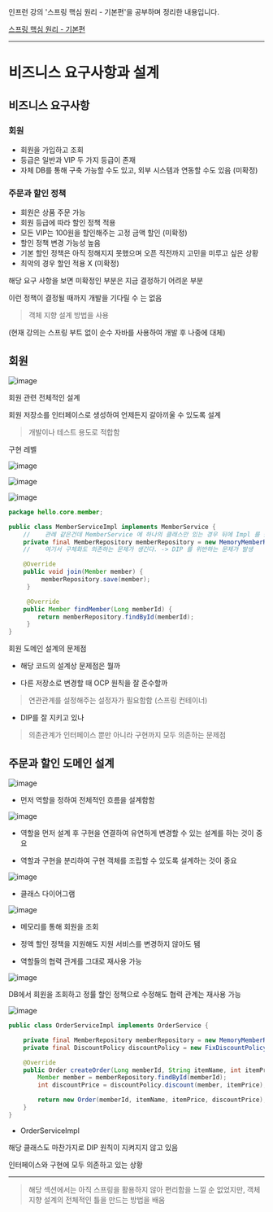 인프런 강의 '스프링 핵심 원리 - 기본편'을 공부하며 정리한 내용입니다.

[스프링 핵심 원리 - 기본편](https://www.inflearn.com/course/%EC%8A%A4%ED%94%84%EB%A7%81-%ED%95%B5%EC%8B%AC-%EC%9B%90%EB%A6%AC-%EA%B8%B0%EB%B3%B8%ED%8E%B8)

-----

# 비즈니스 요구사항과 설계

## 비즈니스 요구사항

### 회원
  - 회원을 가입하고 조회
  - 등급은 일반과 VIP 두 가지 등급이 존재
  - 자체 DB를 통해 구축 가능할 수도 있고, 외부 시스템과 연동할 수도 있음 (미확정)

### 주문과 할인 정책
  - 회원은 상품 주문 가능
  - 회원 등급에 따라 할인 정책 적용
  - 모든 VIP는 100원을 할인해주는 고정 금액 할인 (미확정)
  - 할인 정책 변경 가능성 높음
  - 기본 할인 정책은 아직 정해지지 못했으며 오픈 직전까지 고민을 미루고 싶은 상황
  - 최악의 경우 할인 적용 X (미확정)

해당 요구 사항을 보면 미확정인 부분은 지금 결정하기 어려운 부분

이런 정책이 결정될 때까지 개발을 기다릴 수 는 없음

> 객체 지향 설계 방법을 사용

(현재 강의는 스프링 부트 없이 순수 자바를 사용하여 개발 후 나중에 대체)

## 회원

![image](https://github.com/user-attachments/assets/24af0cfb-d759-4b69-b2db-38729e59256f)

회원 관련 전체적인 설계

회원 저장소를 인터페이스로 생성하여 언제든지 갈아끼울 수 있도록 설계

> 개발이나 테스트 용도로 적합함

구현 레벨

![image](https://github.com/user-attachments/assets/1d9bfc44-72e1-4cdb-b085-ca156b11efec)

![image](https://github.com/user-attachments/assets/eac87517-89f1-4cfc-8099-52c7c2b4bb41)

![image](https://github.com/user-attachments/assets/79982aca-bbd3-4105-8c81-3602114f24b1)

```JAVA
package hello.core.member;

public class MemberServiceImpl implements MemberService {
    //    관례 같은건데 MemberService 에 하나의 클래스만 있는 경우 뒤에 Impl 를 붙여서 주로 사용한다.
    private final MemberRepository memberRepository = new MemoryMemberRepository();
    //    여기서 구체화도 의존하는 문제가 생긴다. -> DIP 를 위반하는 문제가 발생

    @Override
    public void join(Member member) {
         memberRepository.save(member);
     }

     @Override
    public Member findMember(Long memberId) {
        return memberRepository.findById(memberId);
     }
}
```

회원 도메인 설계의 문제점

- 해당 코드의 설계상 문제점은 뭘까

- 다른 저장소로 변경할 때 OCP 원칙을 잘 준수할까
  
> 연관관계를 설정해주는 설정자가 필요함함 (스프링 컨테이너)

- DIP를 잘 지키고 있나

> 의존관계가 인터페이스 뿐만 아니라 구현까지 모두 의존하는 문제점


## 주문과 할인 도메인 설계

![image](https://github.com/user-attachments/assets/a466d261-322e-4333-ab11-b74391ee021b)

- 먼저 역할을 정하여 전체적인 흐름을 설계함함

![image](https://github.com/user-attachments/assets/86a632bb-f3f8-4a84-862a-9346990cff5e)

- 역할을 먼저 설계 후 구현을 연결하여 유연하게 변경할 수 있는 설계를 하는 것이 중요

- 역할과 구현을 분리하여 구현 객체를 조립할 수 있도록 설계하는 것이 중요

![image](https://github.com/user-attachments/assets/b2bbde84-9221-4ca7-989e-60fafc273aa0)

- 클래스 다이어그램

![image](https://github.com/user-attachments/assets/6f87fbb0-b3ac-4de7-8b4e-4636e09d9290)

- 메모리를 통해 회원을 조회

- 정액 할인 정책을 지원해도 지원 서비스를 변경하지 않아도 됌

- 역할들의 협력 관계를 그대로 재사용 가능

![image](https://github.com/user-attachments/assets/1996abbb-68cd-463f-998f-5671bd4e6c99)

DB에서 회원을 조회하고 정률 할인 정책으로 수정해도 협력 관계는 재사용 가능

![image](https://github.com/user-attachments/assets/96bbf76c-cdc5-4800-946a-98b59edf60ac)

```JAVA
public class OrderServiceImpl implements OrderService {

    private final MemberRepository memberRepository = new MemoryMemberRepository();
    private final DiscountPolicy discountPolicy = new FixDiscountPolicy();

    @Override
    public Order createOrder(Long memberId, String itemName, int itemPrice) {
        Member member = memberRepository.findById(memberId);
        int discountPrice = discountPolicy.discount(member, itemPrice);

        return new Order(memberId, itemName, itemPrice, discountPrice);
    }
}
```
- OrderServiceImpl

해당 클래스도 마찬가지로 DIP 원칙이 지켜지지 않고 있음

인터페이스와 구현에 모두 의존하고 있는 상황

-----

> 해당 섹션에서는 아직 스프링을 활용하지 않아 편리함을 느낄 순 없었지만, 객체 지향 설계의 전체적인 틀을 만드는 방법을 배움
